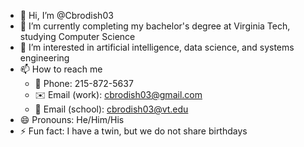 - 👋 Hi, I’m @Cbrodish03
- 🌱 I’m currently completing my bachelor's degree at Virginia Tech, studying Computer Science
- 👀 I’m interested in artificial intelligence, data science, and systems engineering
- 📫 How to reach me 
	- 📱 Phone: 215-872-5637
	- ✉️ Email (work): cbrodish03@gmail.com
	- 📩 Email (school): cbrodish03@vt.edu
- 😄 Pronouns: He/Him/His
- ⚡ Fun fact: I have a twin, but we do not share birthdays

<!---
Cbrodish03/Cbrodish03 is a ✨ special ✨ repository because its `README.md` (this file) appears on your GitHub profile.
You can click the Preview link to take a look at your changes.
--->
